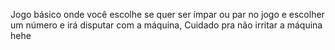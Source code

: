 Jogo básico onde você escolhe se quer ser ímpar ou par no jogo e escolher um número
e irá disputar com a máquina, Cuidado pra não irritar a máquina hehe
